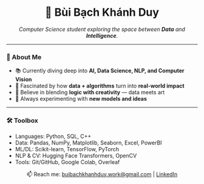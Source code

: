 <h1 align="center">🚀 Bùi Bạch Khánh Duy</h1>
<p align="center">
  <i>Computer Science student exploring the space between <b>Data</b> and <b>Intelligence</b>.</i>
</p>

---

### 🌌 About Me
- 📚 Currently diving deep into **AI, Data Science, NLP, and Computer Vision**  
- 🧩 Fascinated by how **data + algorithms** turn into **real-world impact**  
- 🎨 Believe in blending **logic with creativity** — data meets art  
- 🔭 Always experimenting with **new models and ideas**  

---

### 🛠️ Toolbox

- Languages: Python, SQL, C++
- Data: Pandas, NumPy, Matplotlib, Seaborn, Excel, PowerBI
- ML/DL: Scikit-learn, TensorFlow, PyTorch
- NLP & CV: Hugging Face Transformers, OpenCV
- Tools: Git/GitHub, Google Colab, Overleaf

</p> <p align="center"> 
  📫 Reach me: <a href="mailto:buibachkhanhduy.work@gmail.com">buibachkhanhduy.work@gmail.com</a> | <a href="[https://www.linkedin.com/in/your_linkedin](https://www.linkedin.com/in/duy-b%C3%B9i-577b8737a/)">LinkedIn</a> </p> 
